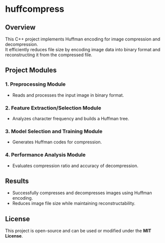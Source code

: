 # huffcompress

## Overview  
This C++ project implements Huffman encoding for image compression and decompression.  
It efficiently reduces file size by encoding image data into binary format and reconstructing it from the compressed file.  

## Project Modules  

### 1. Preprocessing Module  
- Reads and processes the input image in binary format.  

### 2. Feature Extraction/Selection Module  
- Analyzes character frequency and builds a Huffman tree.  

### 3. Model Selection and Training Module  
- Generates Huffman codes for compression.  

### 4. Performance Analysis Module  
- Evaluates compression ratio and accuracy of decompression.  

## Results  
- Successfully compresses and decompresses images using Huffman encoding.  
- Reduces image file size while maintaining reconstructability.  

## License  
This project is open-source and can be used or modified under the **MIT License**.  
